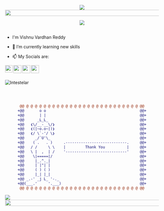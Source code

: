 <!--👋HELLO EVERYBODY-->
<p align="center">
<img src="https://readme-typing-svg.herokuapp.com?font=Architects+Daughter&color=%2379A500&size=40&duration=9000&center=true&lines=Hello+Everybody">
</br>
<!--📏LINE-->
<img src="https://i.imgur.com/dBaSKWF.gif" height="20" width="1000">
<!--CAPSULE-->
<p align="center">
<img src="https://capsule-render.vercel.app/api?type=shark&height=30&section=header&reversal=false&color=0:b579da,100:79da7f">
</br>
</br>

- I'm Vishnu Vardhan Reddy

- 🌱 I’m currently learning new skills

-  📫 My Socials are:
<a href="https://www.linkedin.com/in/vishnu-vardhan-reddy-962aaa1a7/">
  <img align="left" width="24px" src="https://www.vectorlogo.zone/logos/linkedin/linkedin-icon.svg"  target="_blank"/>
</a>
<a href="mailto:reddxrockz@gmail.com">
  <img align="left" width="26px" src="https://www.vectorlogo.zone/logos/gmail/gmail-icon.svg" />
</a>
<a href="https://twitter.com/Interstellar_21">
  <img align="left" width="26px" src="https://www.vectorlogo.zone/logos/twitter/twitter-official.svg" />
</a>
<a href="https://www.instagram.com/reddx_rockz/">
  <img align="left" width="26px" src="https://www.vectorlogo.zone/logos/instagram/instagram-icon.svg" />
</a>
<br />
</br>

<p><img align="center" src="https://github-readme-streak-stats.herokuapp.com/?user=Intestelar&theme=light" alt="Intestelar"/></p>
</br>
</br>

<div align="center">
  
```diff
@@ @ @ @ @ @ @ @ @ @ @ @ @ @ @ @ @ @ @ @ @ @ @ @ @ @ @ @@
+@@       o o                                           @@+
+@@       | |                                           @@+
+@@      _L_L_                                          @@+
+@@   ❮\/__-__\/❯                                       @@+
+@@   ❮(|~o.o~|)❯                                       @@+
+@@   ❮/ \`-'/ \❯                                       @@+
+@@     _/`U'\_                                         @@+
+@@    ( .   . )     .----------------------------.     @@+
+@@   / /     \ \    |         Thank You          |     @@+
+@@   \ |  ,  | /    '----------------------------'     @@+
+@@    \|=====|/                                        @@+
+@@     |_.^._|                                         @@+
+@@     | |"| |                                         @@+
+@@     ( ) ( )                                         @@+
+@@     |_| |_|                                         @@+
+@@ _.-' _j L_ '-._                                     @@+
+@@(___.'     '.___)                                    @@+
@@ @ @ @ @ @ @ @ @ @ @ @ @ @ @ @ @ @ @ @ @ @ @ @ @ @ @ @@
```
</div>

<img src="https://capsule-render.vercel.app/api?type=shark&height=30&section=footer&reversal=false&color=0:b579da,100:79da7f">
<!--📏LINE-->

<img src="https://i.imgur.com/dBaSKWF.gif" height="20" width="1000">
